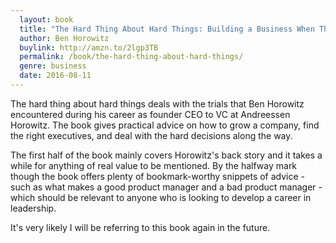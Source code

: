 ```yaml
---
  layout: book
  title: "The Hard Thing About Hard Things: Building a Business When There Are No Easy Answers"
  author: Ben Horowitz
  buylink: http://amzn.to/2lgp3TB
  permalink: /book/the-hard-thing-about-hard-things/
  genre: business
  date: 2016-08-11
---
```


The hard thing about hard things deals with the trials that Ben Horowitz encountered during his career as founder CEO to VC at Andreessen Horowitz. The book gives practical advice on how to grow a company, find the right executives, and deal with the hard decisions along the way.

The first half of the book mainly covers Horowitz's back story and it takes a while for anything of real value to be mentioned. By the halfway mark though the book offers plenty of bookmark-worthy snippets of advice - such as what makes a good product manager and a bad product manager - which should be relevant to anyone who is looking to develop a career in leadership.

It's very likely I will be referring to this book again in the future.
